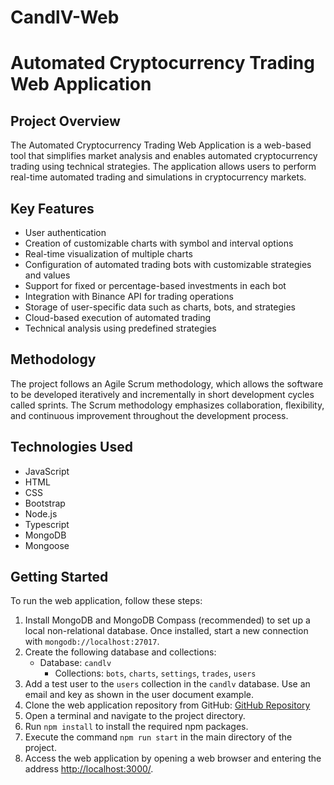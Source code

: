 # CandlV-Web

# Automated Cryptocurrency Trading Web Application

## Project Overview

The Automated Cryptocurrency Trading Web Application is a web-based tool that simplifies market analysis and enables automated cryptocurrency trading using technical strategies. The application allows users to perform real-time automated trading and simulations in cryptocurrency markets.

## Key Features

- User authentication
- Creation of customizable charts with symbol and interval options
- Real-time visualization of multiple charts
- Configuration of automated trading bots with customizable strategies and values
- Support for fixed or percentage-based investments in each bot
- Integration with Binance API for trading operations
- Storage of user-specific data such as charts, bots, and strategies
- Cloud-based execution of automated trading
- Technical analysis using predefined strategies

## Methodology

The project follows an Agile Scrum methodology, which allows the software to be developed iteratively and incrementally in short development cycles called sprints. The Scrum methodology emphasizes collaboration, flexibility, and continuous improvement throughout the development process.

## Technologies Used

- JavaScript
- HTML
- CSS
- Bootstrap
- Node.js
- Typescript
- MongoDB
- Mongoose

## Getting Started

To run the web application, follow these steps:

1. Install MongoDB and MongoDB Compass (recommended) to set up a local non-relational database. Once installed, start a new connection with `mongodb://localhost:27017`.
2. Create the following database and collections:
   - Database: `candlv`
     - Collections: `bots`, `charts`, `settings`, `trades`, `users`
3. Add a test user to the `users` collection in the `candlv` database. Use an email and key as shown in the user document example.
4. Clone the web application repository from GitHub: [GitHub Repository](https://github.com/SergioPujol/CandlV-Web)
5. Open a terminal and navigate to the project directory.
6. Run `npm install` to install the required npm packages.
7. Execute the command `npm run start` in the main directory of the project.
8. Access the web application by opening a web browser and entering the address [http://localhost:3000/](http://localhost:3000/).
